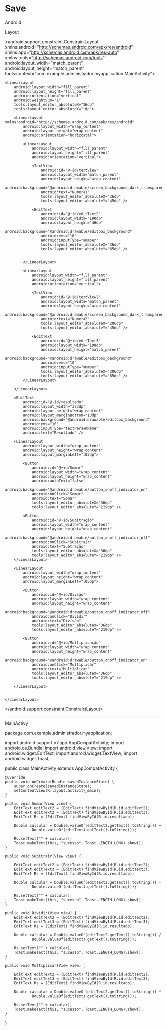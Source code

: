 # Save
Android


Layout

<?xml version="1.0" encoding="utf-8"?>
<android.support.constraint.ConstraintLayout xmlns:android="http://schemas.android.com/apk/res/android"
    xmlns:app="http://schemas.android.com/apk/res-auto"
    xmlns:tools="http://schemas.android.com/tools"
    android:layout_width="match_parent"
    android:layout_height="match_parent"
    tools:context="com.example.administrador.myapplication.MainActivity">

    <LinearLayout
        android:layout_width="fill_parent"
        android:layout_height="fill_parent"
        android:orientation="vertical"
        android:weightSum="1"
        tools:layout_editor_absoluteX="86dp"
        tools:layout_editor_absoluteY="1dp">

        <LinearLayout xmlns:android="http://schemas.android.com/apk/res/android"
            android:layout_width="wrap_content"
            android:layout_height="wrap_content"
            android:orientation="horizontal">

            <LinearLayout
                android:layout_width="fill_parent"
                android:layout_height="fill_parent"
                android:orientation="vertical">

                <TextView
                    android:id="@+id/textView"
                    android:layout_width="match_parent"
                    android:layout_height="wrap_content"
                    android:background="@android:drawable/screen_background_dark_transparent"
                    android:text="Numero1"
                    tools:layout_editor_absoluteX="36dp"
                    tools:layout_editor_absoluteY="45dp" />

                <EditText
                    android:id="@+id/editText2"
                    android:layout_width="190dp"
                    android:layout_height="46dp"
                    android:background="@android:drawable/editbox_background"
                    android:ems="10"
                    android:inputType="number"
                    tools:layout_editor_absoluteX="36dp"
                    tools:layout_editor_absoluteY="65dp" />


            </LinearLayout>

            <LinearLayout
                android:layout_width="fill_parent"
                android:layout_height="fill_parent"
                android:orientation="vertical">

                <TextView
                    android:id="@+id/textView2"
                    android:layout_width="match_parent"
                    android:layout_height="wrap_content"
                    android:background="@android:drawable/screen_background_dark_transparent"
                    android:text="Numero2"
                    tools:layout_editor_absoluteX="206dp"
                    tools:layout_editor_absoluteY="45dp" />

                <EditText
                    android:id="@+id/editText3"
                    android:layout_width="188dp"
                    android:layout_height="match_parent"
                    android:background="@android:drawable/editbox_background"
                    android:ems="10"
                    android:inputType="number"
                    tools:layout_editor_absoluteX="206dp"
                    tools:layout_editor_absoluteY="65dp" />
            </LinearLayout>

        </LinearLayout>

        <EditText
            android:id="@+id/resultado"
            android:layout_width="373dp"
            android:layout_height="wrap_content"
            android:layout_marginBottom="10dp"
            android:background="@android:drawable/editbox_background"
            android:ems="10"
            android:inputType="textPersonName"
            android:text="Resultado" />

        <LinearLayout
            android:layout_width="wrap_content"
            android:layout_height="wrap_content"
            android:layout_marginLeft="105dp">

            <Button
                android:id="@+id/Somar"
                android:layout_width="wrap_content"
                android:layout_height="wrap_content"
                android:autoText="false"
                android:background="@android:drawable/button_onoff_indicator_on"
                android:onClick="Somar"
                android:text="Somar"
                tools:layout_editor_absoluteX="36dp"
                tools:layout_editor_absoluteY="219dp" />

            <Button
                android:id="@+id/Subitração"
                android:layout_width="wrap_content"
                android:layout_height="wrap_content"
                android:background="@android:drawable/button_onoff_indicator_off"
                android:onClick="Subitrair"
                android:text="Subtração"
                tools:layout_editor_absoluteX="36dp"
                tools:layout_editor_absoluteY="219dp" />
        </LinearLayout>

        <LinearLayout
            android:layout_width="wrap_content"
            android:layout_height="wrap_content"
            android:layout_marginLeft="105dp">

            <Button
                android:id="@+id/Divsão"
                android:layout_width="wrap_content"
                android:layout_height="wrap_content"
                android:background="@android:drawable/button_onoff_indicator_off"
                android:onClick="Dividir"
                android:text="Divisão"
                tools:layout_editor_absoluteX="36dp"
                tools:layout_editor_absoluteY="219dp" />

            <Button
                android:id="@+id/Multiplicação"
                android:layout_width="wrap_content"
                android:layout_height="wrap_content"
                android:background="@android:drawable/button_onoff_indicator_on"
                android:onClick="Multiplicar"
                android:text="Multiplicar"
                tools:layout_editor_absoluteX="36dp"
                tools:layout_editor_absoluteY="219dp" />

        </LinearLayout>


    </LinearLayout>
</android.support.constraint.ConstraintLayout>

*********************************************************************************************************************************************
MainActivy

package com.example.administrador.myapplication;

import android.support.v7.app.AppCompatActivity;
import android.os.Bundle;
import android.view.View;
import android.widget.EditText;
import android.widget.TextView;
import android.widget.Toast;

public class MainActivity extends AppCompatActivity {

    @Override
    public void onCreate(Bundle savedInstanceState) {
        super.onCreate(savedInstanceState);
        setContentView(R.layout.activity_main);
    }

    public void Somar(View view) {
        EditText editText2 = (EditText) findViewById(R.id.editText2);
        EditText editText3 = (EditText) findViewById(R.id.editText3);
        EditText Rs = (EditText) findViewById(R.id.resultado);

        Double calcular = Double.valueOf(editText2.getText().toString()) +
                Double.valueOf(editText3.getText().toString());

        Rs.setText("" + calcular);
        Toast.makeText(this, "sucesso", Toast.LENGTH_LONG).show();
    }

    public void Subitrair(View view) {

        EditText editText2 = (EditText) findViewById(R.id.editText2);
        EditText editText3 = (EditText) findViewById(R.id.editText3);
        EditText Rs = (EditText) findViewById(R.id.resultado);

        Double calcular = Double.valueOf(editText2.getText().toString()) -
                Double.valueOf(editText3.getText().toString());

        Rs.setText("" + calcular);
        Toast.makeText(this, "sucesso", Toast.LENGTH_LONG).show();
    }

    public void Dividir(View view) {
        EditText editText2 = (EditText) findViewById(R.id.editText2);
        EditText editText3 = (EditText) findViewById(R.id.editText3);
        EditText Rs = (EditText) findViewById(R.id.resultado);

        Double calcular = Double.valueOf(editText2.getText().toString()) /
                Double.valueOf(editText3.getText().toString());

        Rs.setText("" + calcular);
        Toast.makeText(this, "sucesso", Toast.LENGTH_LONG).show();
    }

    public void Multiplicar(View view) {

        EditText editText2 = (EditText) findViewById(R.id.editText2);
        EditText editText3 = (EditText) findViewById(R.id.editText3);
        EditText Rs = (EditText) findViewById(R.id.resultado);

        Double calcular = Double.valueOf(editText2.getText().toString()) *
                Double.valueOf(editText3.getText().toString());

        Rs.setText("" + calcular);
        Toast.makeText(this, "sucesso", Toast.LENGTH_LONG).show();
    }
}







